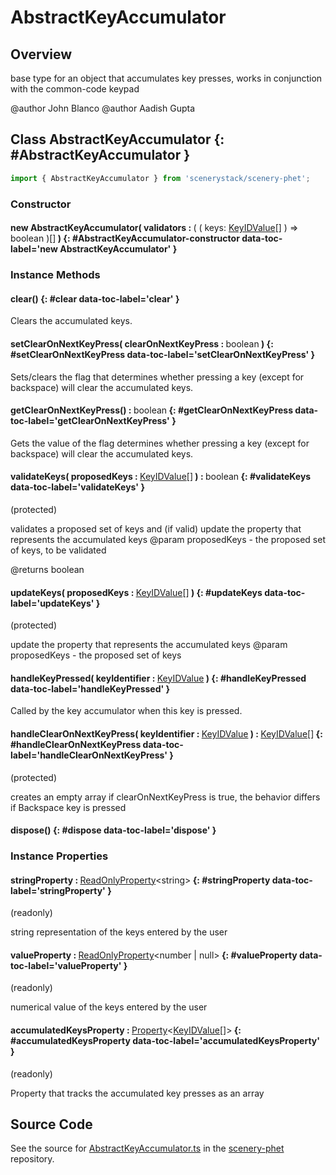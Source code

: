 # AbstractKeyAccumulator

## Overview

base type for an object that accumulates key presses, works in conjunction with the common-code keypad

@author John Blanco
@author Aadish Gupta

## Class AbstractKeyAccumulator {: #AbstractKeyAccumulator }


```js
import { AbstractKeyAccumulator } from 'scenerystack/scenery-phet';
```
### Constructor

#### new AbstractKeyAccumulator( validators : <span style="font-weight: 400;">( ( keys: [KeyIDValue](../scenery-phet/KeyID.md#KeyIDValue)[] ) =&gt; <span style="color: hsla(calc(var(--md-hue) + 180deg),80%,40%,1);">boolean</span> )[]</span> ) {: #AbstractKeyAccumulator-constructor data-toc-label='new AbstractKeyAccumulator' }

### Instance Methods

#### clear() {: #clear data-toc-label='clear' }

Clears the accumulated keys.

#### setClearOnNextKeyPress( clearOnNextKeyPress : <span style="font-weight: 400;"><span style="color: hsla(calc(var(--md-hue) + 180deg),80%,40%,1);">boolean</span></span> ) {: #setClearOnNextKeyPress data-toc-label='setClearOnNextKeyPress' }

Sets/clears the flag that determines whether pressing a key (except for backspace) will clear the accumulated keys.

#### getClearOnNextKeyPress() : <span style="font-weight: 400;"><span style="color: hsla(calc(var(--md-hue) + 180deg),80%,40%,1);">boolean</span></span> {: #getClearOnNextKeyPress data-toc-label='getClearOnNextKeyPress' }

Gets the value of the flag determines whether pressing a key (except for backspace) will clear the accumulated keys.

#### validateKeys( proposedKeys : <span style="font-weight: 400;">[KeyIDValue](../scenery-phet/KeyID.md#KeyIDValue)[]</span> ) : <span style="font-weight: 400;"><span style="color: hsla(calc(var(--md-hue) + 180deg),80%,40%,1);">boolean</span></span> {: #validateKeys data-toc-label='validateKeys' }

(protected)

validates a proposed set of keys and (if valid) update the property that represents the accumulated keys
@param proposedKeys - the proposed set of keys, to be validated

@returns boolean

#### updateKeys( proposedKeys : <span style="font-weight: 400;">[KeyIDValue](../scenery-phet/KeyID.md#KeyIDValue)[]</span> ) {: #updateKeys data-toc-label='updateKeys' }

(protected)

update the property that represents the accumulated keys
@param proposedKeys - the proposed set of keys

#### handleKeyPressed( keyIdentifier : <span style="font-weight: 400;">[KeyIDValue](../scenery-phet/KeyID.md#KeyIDValue)</span> ) {: #handleKeyPressed data-toc-label='handleKeyPressed' }

Called by the key accumulator when this key is pressed.

#### handleClearOnNextKeyPress( keyIdentifier : <span style="font-weight: 400;">[KeyIDValue](../scenery-phet/KeyID.md#KeyIDValue)</span> ) : <span style="font-weight: 400;">[KeyIDValue](../scenery-phet/KeyID.md#KeyIDValue)[]</span> {: #handleClearOnNextKeyPress data-toc-label='handleClearOnNextKeyPress' }

(protected)

creates an empty array if clearOnNextKeyPress is true, the behavior differs if Backspace key is pressed

#### dispose() {: #dispose data-toc-label='dispose' }

### Instance Properties

#### stringProperty : <span style="font-weight: 400;">[ReadOnlyProperty](../axon/ReadOnlyProperty.md)&lt;<span style="color: hsla(calc(var(--md-hue) + 180deg),80%,40%,1);">string</span>&gt;</span> {: #stringProperty data-toc-label='stringProperty' }

(readonly)

string representation of the keys entered by the user

#### valueProperty : <span style="font-weight: 400;">[ReadOnlyProperty](../axon/ReadOnlyProperty.md)&lt;<span style="color: hsla(calc(var(--md-hue) + 180deg),80%,40%,1);">number</span> | <span style="color: hsla(calc(var(--md-hue) + 180deg),80%,40%,1);">null</span>&gt;</span> {: #valueProperty data-toc-label='valueProperty' }

(readonly)

numerical value of the keys entered by the user

#### accumulatedKeysProperty : <span style="font-weight: 400;">[Property](../axon/Property.md)&lt;[KeyIDValue](../scenery-phet/KeyID.md#KeyIDValue)[]&gt;</span> {: #accumulatedKeysProperty data-toc-label='accumulatedKeysProperty' }

(readonly)

Property that tracks the accumulated key presses as an array



## Source Code

See the source for [AbstractKeyAccumulator.ts](https://github.com/phetsims/scenery-phet/blob/main/js/keypad/AbstractKeyAccumulator.ts) in the [scenery-phet](https://github.com/phetsims/scenery-phet) repository.
